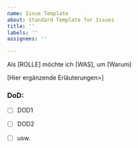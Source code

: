 ```yaml
---
name: Issue Template
about: Standard Template for Issues
title: ''
labels: ''
assignees: ''

---
```


Als [ROLLE] möchte ich [WAS], um [Warum]

[Hier ergänzende Erläuterungen>]

### DoD:
- [ ] DOD1
- [ ] DOD2
- [ ] usw.

